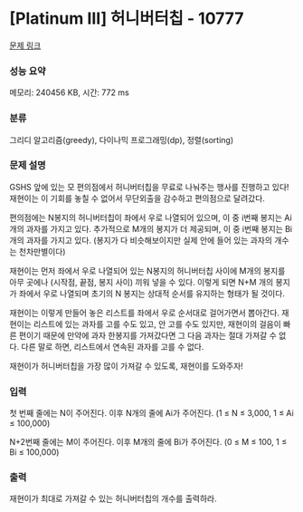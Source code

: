 # [Platinum Ⅲ] 허니버터칩 - 10777

[문제 링크](https://www.acmicpc.net/problem/10777) 

### 성능 요약

메모리: 240456 KB, 시간: 772 ms

### 분류

그리디 알고리즘(greedy), 다이나믹 프로그래밍(dp), 정렬(sorting)

### 문제 설명

<p>GSHS 앞에 있는 모 편의점에서 허니버터칩을 무료로 나눠주는 행사를 진행하고 있다! 재현이는 이 기회를 놓칠 수 없어서 무단외출을 감수하고 편의점으로 달려갔다.

편의점에는 N봉지의 허니버터칩이 좌에서 우로 나열되어 있으며, 이 중 i번째 봉지는 Ai개의 과자를 가지고 있다. 추가적으로 M개의 봉지가 더 제공되며, 이 중 i번째 봉지는 Bi개의 과자를 가지고 있다. (봉지가 다 비슷해보이지만 실제 안에 들어 있는 과자의 개수는 천차만별이다)

재현이는 먼저 좌에서 우로 나열되어 있는 N봉지의 허니버터칩 사이에 M개의 봉지를 아무 곳에나 (시작점, 끝점, 봉지 사이) 끼워 넣을 수 있다. 이렇게 되면 N+M 개의 봉지가 좌에서 우로 나열되며 초기의 N 봉지는 상대적 순서를 유지하는 형태가 될 것이다.

재현이는 이렇게 만들어 놓은 리스트를 좌에서 우로 순서대로 걸어가면서 뽑아간다. 재현이는 리스트에 있는 과자를 고를 수도 있고, 안 고를 수도 있지만, 재현이의 걸음이 빠른 편이기 때문에 만약에 과자 한봉지를 가져갔다면 그 다음 과자는 절대 가져갈 수 없다. 다른 말로 하면, 리스트에서 연속된 과자를 고를 수 없다.

재현이가 허니버터칩을 가장 많이 가져갈 수 있도록, 재현이를 도와주자!</p>

### 입력 

<p>첫 번째 줄에는 N이 주어진다. 이후 N개의 줄에 Ai가 주어진다. (1 ≤ N ≤ 3,000, 1 ≤ Ai ≤ 100,000)

N+2번째 줄에는 M이 주어진다. 이후 M개의 줄에 Bi가 주어진다. (0 ≤ M ≤ 100, 1 ≤ Bi ≤ 100,000)</p>

### 출력 

 <p>재현이가 최대로 가져갈 수 있는 허니버터칩의 개수를 출력하라.</p>